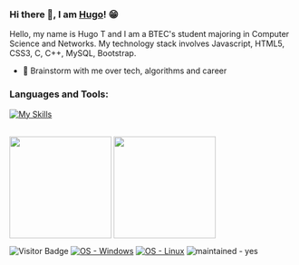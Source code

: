 ### Hi there 👋, I am [Hugo](https://HugoTby.github.io/)! 😁

Hello, my name is Hugo T and I am a BTEC's student majoring in Computer Science and Networks. My technology stack involves Javascript, HTML5, CSS3, C, C++, MySQL, Bootstrap.

- 💬 Brainstorm with me over tech, algorithms and career

### Languages and Tools:

[![My Skills](https://skillicons.dev/icons?i=html,css,js,c,cpp,java,git,github,wordpress)](https://skillicons.dev)
<br />
<br />


<p align="left">
<img height="180em" src="https://github-readme-stats.vercel.app/api?username=HugoTby&theme=dark&show_icons=trueinclude_all_commits=true&custom_title=GitHub%20Stats" align = "center"/>
<img height="180em" src="https://github-readme-stats.vercel.app/api/top-langs/?username=HugoTby&theme=dark&hide=TeX&layout=compact&langs_count=8" align = "center"/>
</p>


![Visitor Badge](https://visitor-badge.laobi.icu/badge?page_id=HugoTby.HugoTby)
[![OS - Windows](https://img.shields.io/badge/OS-Windows-blue?logo=windows&logoColor=white)](https://www.microsoft.com/ "Go to Microsoft homepage")
[![OS - Linux](https://img.shields.io/badge/OS-Linux-blue?logo=linux&logoColor=white)](https://www.linux.org/ "Go to Linux homepage")
![maintained - yes](https://img.shields.io/badge/Betagames-CEO-blue)
